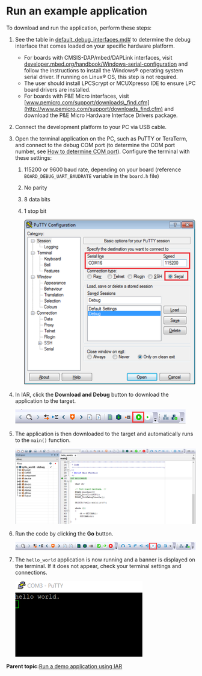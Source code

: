 # Run an example application

To download and run the application, perform these steps:

1.  See the table in [default\_debug\_interfaces.md\#](default_debug_interfaces.md#) to determine the debug interface that comes loaded on your specific hardware platform.
    -   For boards with CMSIS-DAP/mbed/DAPLink interfaces, visit [developer.mbed.org/handbook/Windows-serial-configuration](http://developer.mbed.org/handbook/Windows-serial-configuration) and follow the instructions to install the Windows® operating system serial driver. If running on Linux® OS, this step is not required.
    -   The user should install LPCScrypt or MCUXpresso IDE to ensure LPC board drivers are installed.
    -   For boards with P&E Micro interfaces, visit [www.pemicro.com/support/downloads\_find.cfm](http://www.pemicro.com/support/downloads_find.cfm) and download the P&E Micro Hardware Interface Drivers package.
2.  Connect the development platform to your PC via USB cable.
3.  Open the terminal application on the PC, such as PuTTY or TeraTerm, and connect to the debug COM port \(to determine the COM port number, see [How to determine COM port](how_to_determine_com_port.md#)\). Configure the terminal with these settings:

    1.  115200 or 9600 baud rate, depending on your board \(reference `BOARD_DEBUG_UART_BAUDRATE` variable in the `board.h` file\)
    2.  No parity
    3.  8 data bits
    4.  1 stop bit

        ![](../images/terminal_putty_configuration.png "Terminal (PuTTY) configuration")

4.  In IAR, click the **Download and Debug** button to download the application to the target.

    ![](../images/download_and_debug_button.png "Download and Debug button")

5.  The application is then downloaded to the target and automatically runs to the `main()` function.

    ![](../images/stop_at_main_running_debugging_k32l2a4s.png "Stop at main() when running debugging")

6.  Run the code by clicking the **Go** button.

    ![](../images/go_button.png "Go button")

7.  The `hello_world` application is now running and a banner is displayed on the terminal. If it does not appear, check your terminal settings and connections.

    ![](../images/text_display_hello_world_001.png "Text display of the hello_world demo")


**Parent topic:**[Run a demo application using IAR](../topics/run_a_demo_application_using_iar.md)

